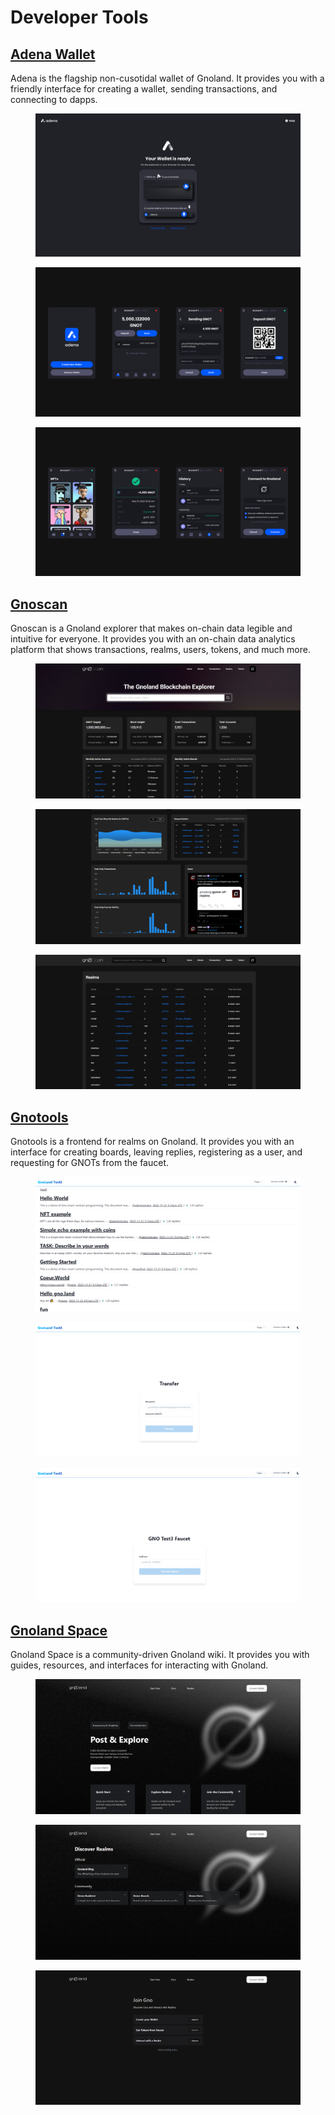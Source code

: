# Developer Tools

## [Adena Wallet](https://adena.app/)

Adena is the flagship non-cusotidal wallet of Gnoland. It provides you with a friendly interface for creating a wallet, sending transactions, and connecting to dapps.

<figure><img src="../../.gitbook/assets/Wallet is ready page.png" alt=""><figcaption></figcaption></figure>

<figure><img src="../../.gitbook/assets/52641520 (1).png" alt=""><figcaption></figcaption></figure>

<figure><img src="../../.gitbook/assets/52641521.png" alt=""><figcaption></figcaption></figure>

## [Gnoscan](https://gnoscan.io/)

Gnoscan is a Gnoland explorer that makes on-chain data legible and intuitive for everyone. It provides you with an on-chain data analytics platform that shows transactions, realms, users, tokens, and much more.

<figure><img src="../../.gitbook/assets/image 15.png" alt=""><figcaption></figcaption></figure>

<figure><img src="../../.gitbook/assets/image 16.png" alt=""><figcaption></figcaption></figure>

<figure><img src="../../.gitbook/assets/image 17.png" alt=""><figcaption></figcaption></figure>

## [Gnotools](https://app.gno.tools/)

Gnotools is a frontend for realms on Gnoland. It provides you with an interface for creating boards, leaving replies, registering as a user, and requesting for GNOTs from the faucet.

<figure><img src="../../.gitbook/assets/image 12.png" alt=""><figcaption></figcaption></figure>

<figure><img src="../../.gitbook/assets/image 13.png" alt=""><figcaption></figcaption></figure>

<figure><img src="../../.gitbook/assets/image 14.png" alt=""><figcaption></figcaption></figure>

## [Gnoland Space](https://gnoland.space/)

Gnoland Space is a community-driven Gnoland wiki. It provides you with guides, resources, and interfaces for interacting with Gnoland.

<figure><img src="../../.gitbook/assets/image 9.png" alt=""><figcaption></figcaption></figure>

<figure><img src="../../.gitbook/assets/image 10.png" alt=""><figcaption></figcaption></figure>

<figure><img src="../../.gitbook/assets/image 11.png" alt=""><figcaption></figcaption></figure>

